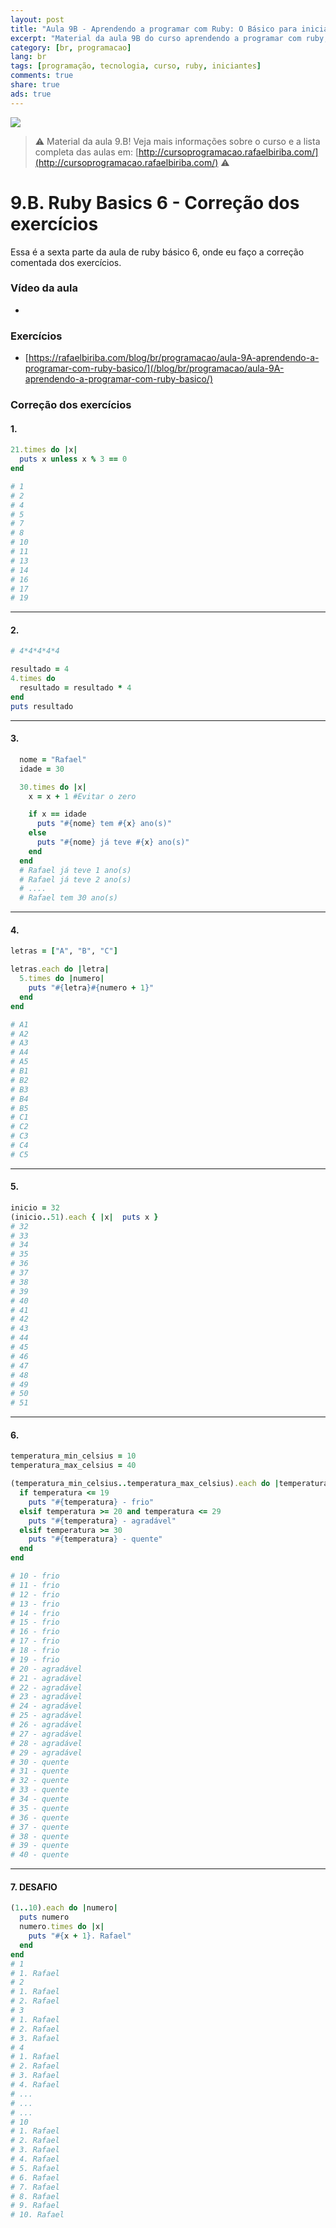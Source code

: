 ```yaml
---
layout: post
title: "Aula 9B - Aprendendo a programar com Ruby: O Básico para iniciantes"
excerpt: "Material da aula 9B do curso aprendendo a programar com ruby, o básico para iniciantes. Nunca é tarde para começar a programar! Eu criei um curso gratuito, fácil e didático voltado para iniciantes. Confira mais informações aqui nessa publicação."
category: [br, programacao]
lang: br
tags: [programação, tecnologia, curso, ruby, iniciantes]
comments: true
share: true
ads: true
---
```


![](/blog/images/curso_ruby_basico/banner-curso-ruby-9B.jpg)

> :warning: Material da aula 9.B! Veja mais informações sobre o curso e a lista completa das aulas em: [http://cursoprogramacao.rafaelbiriba.com/](http://cursoprogramacao.rafaelbiriba.com/) :warning:

# 9.B. Ruby Basics 6 - Correção dos exercícios

Essa é a sexta parte da aula de ruby básico 6, onde eu faço a correção comentada dos exercícios.

### Vídeo da aula

- []()

### Exercícios

- [https://rafaelbiriba.com/blog/br/programacao/aula-9A-aprendendo-a-programar-com-ruby-basico/](/blog/br/programacao/aula-9A-aprendendo-a-programar-com-ruby-basico/)

### Correção dos exercícios

#### 1.

```ruby
21.times do |x|
  puts x unless x % 3 == 0
end

# 1
# 2
# 4
# 5
# 7
# 8
# 10
# 11
# 13
# 14
# 16
# 17
# 19
```

---

#### 2.

```ruby
# 4*4*4*4*4

resultado = 4
4.times do
  resultado = resultado * 4
end
puts resultado
```

---

#### 3.

```ruby
  nome = "Rafael"
  idade = 30

  30.times do |x|
    x = x + 1 #Evitar o zero

    if x == idade
      puts "#{nome} tem #{x} ano(s)"
    else
      puts "#{nome} já teve #{x} ano(s)"
    end
  end
  # Rafael já teve 1 ano(s)
  # Rafael já teve 2 ano(s)
  # ....
  # Rafael tem 30 ano(s)
```

---

#### 4.

```ruby
letras = ["A", "B", "C"]

letras.each do |letra|
  5.times do |numero|
    puts "#{letra}#{numero + 1}"
  end
end

# A1
# A2
# A3
# A4
# A5
# B1
# B2
# B3
# B4
# B5
# C1
# C2
# C3
# C4
# C5
```

---

#### 5.

```ruby
inicio = 32
(inicio..51).each { |x|  puts x }
# 32
# 33
# 34
# 35
# 36
# 37
# 38
# 39
# 40
# 41
# 42
# 43
# 44
# 45
# 46
# 47
# 48
# 49
# 50
# 51
```

---

#### 6.

```ruby
temperatura_min_celsius = 10
temperatura_max_celsius = 40

(temperatura_min_celsius..temperatura_max_celsius).each do |temperatura|
  if temperatura <= 19
    puts "#{temperatura} - frio"
  elsif temperatura >= 20 and temperatura <= 29
    puts "#{temperatura} - agradável"
  elsif temperatura >= 30
    puts "#{temperatura} - quente"
  end
end

# 10 - frio
# 11 - frio
# 12 - frio
# 13 - frio
# 14 - frio
# 15 - frio
# 16 - frio
# 17 - frio
# 18 - frio
# 19 - frio
# 20 - agradável
# 21 - agradável
# 22 - agradável
# 23 - agradável
# 24 - agradável
# 25 - agradável
# 26 - agradável
# 27 - agradável
# 28 - agradável
# 29 - agradável
# 30 - quente
# 31 - quente
# 32 - quente
# 33 - quente
# 34 - quente
# 35 - quente
# 36 - quente
# 37 - quente
# 38 - quente
# 39 - quente
# 40 - quente
```

---

#### 7. DESAFIO

```ruby
(1..10).each do |numero|
  puts numero
  numero.times do |x|
    puts "#{x + 1}. Rafael"
  end
end
# 1
# 1. Rafael
# 2
# 1. Rafael
# 2. Rafael
# 3
# 1. Rafael
# 2. Rafael
# 3. Rafael
# 4
# 1. Rafael
# 2. Rafael
# 3. Rafael
# 4. Rafael
# ...
# ...
# ...
# 10
# 1. Rafael
# 2. Rafael
# 3. Rafael
# 4. Rafael
# 5. Rafael
# 6. Rafael
# 7. Rafael
# 8. Rafael
# 9. Rafael
# 10. Rafael
```
